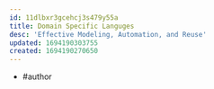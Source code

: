 ```yaml
---
id: 11dlbxr3gcehcj3s479y55a
title: Domain Specific Languges
desc: 'Effective Modeling, Automation, and Reuse'
updated: 1694190303755
created: 1694190270650
---
```


- #author 